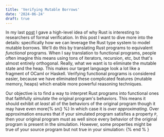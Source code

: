 ```yaml
---
title: 'Verifying Mutable Borrows'
date: '2024-06-24'
draft: true
---
```


In my last [post](rust-formal-verification) I gave a high-level idea of why Rust is interesting to researchers of formal verification.
In this post I want to dive more into the details: specifically how we can leverage the Rust type system to model mutable borrows.
We'll do this by translating Rust programs to equivalent *functional* programs.
When I say translation to functional programs, people often imagine this means using tons of iterators, recursion, etc, but that's almost entirely orthogonal.
Really, what we want is to eliminate the mutable state and the heap. This makes our target language look a lot like a fragment of OCaml or Haskell.
Verifying functional programs is considered easier, because we have eliminated these complicated features (mutable memory, heaps) which enable more powerful reasoning techniques.

Our objective is to find a way to interpret Rust programs into functional ones that faithfully *simulate* the original program's behaviors.
This means it should exhibit *at least* all of the behaviors of the original program though it may have even more{% sn() %}
In which case it is *over approximating*.
Over approximation ensures that if your simulated program satisfies a property `P`, then your original program must as well since every behavior of the original program is present in the simulation.
However, some properties might be true of your source program but not true in your simulation:
{% end % }
